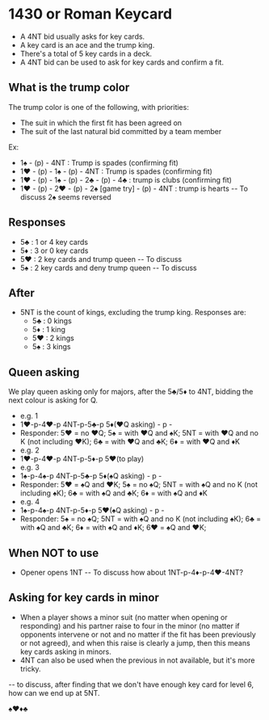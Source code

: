 # 1430 or Roman Keycard

- A 4NT bid usually asks for key cards. 
- A key card is an ace and the trump king. 
- There's a total of 5 key cards in a deck.
- A 4NT bid can be used to ask for key cards and confirm a fit.

## What is the trump color

The trump color is one of the following, with priorities:
- The suit in which the first fit has been agreed on
- The suit of the last natural bid committed by a team member

Ex:
- 1♠ - (p) - 4NT : Trump is spades (confirming fit)
- 1♥ - (p) - 1♠ - (p) - 4NT : Trump is spades (confirming fit)
- 1♥ - (p) - 1♠ - (p) - 2♣ - (p) - 4♣ : trump is clubs (confirming fit)
- 1♥ - (p) - 2♥ - (p) - 2♠ [game try] - (p) - 4NT : trump is hearts   -- To discuss 2♠ seems reversed

## Responses

- 5♣ : 1 or 4 key cards
- 5♦ : 3 or 0 key cards
- 5♥ : 2 key cards and trump queen    -- To discuss
- 5♠ : 2 key cards and deny trump queen   -- To discuss

## After

  - 5NT is the count of kings, excluding the trump king. Responses are:
    - 5♣ : 0 kings
    - 5♦ : 1 king
    - 5♥ : 2 kings
    - 5♠ : 3 kings

## Queen asking
We play queen asking only for majors, after the 5♣/5♦ to 4NT, bidding the next colour is asking for Q.
- e.g. 1
- 1♥-p-4♥-p 4NT-p-5♣-p 5♦(♥Q asking) - p - 
- Responder: 5♥ = no ♥Q; 5♠ = with ♥Q and ♠K; 5NT = with ♥Q and no K (not including ♥K); 6♣ = with ♥Q and ♣K; 6♦ = with ♥Q and ♦K
- e.g. 2
- 1♥-p-4♥-p 4NT-p-5♦-p 5♥(to play) 
- e.g. 3
- 1♠-p-4♠-p 4NT-p-5♣-p 5♦(♠Q asking) - p - 
- Responder: 5♥ = ♠Q and ♥K; 5♠ = no ♠Q; 5NT = with ♠Q and no K (not including ♠K); 6♣ = with ♠Q and ♣K; 6♦ = with ♠Q and ♦K
- e.g. 4
- 1♠-p-4♠-p 4NT-p-5♦-p 5♥(♠Q asking) - p - 
- Responder: 5♠ = no ♠Q; 5NT = with ♠Q and no K (not including ♠K); 6♣ = with ♠Q and ♣K; 6♦ = with ♠Q and ♦K; 6♥ = ♠Q and ♥K; 

## When NOT to use
- Opener opens 1NT  -- To discuss how about 1NT-p-4♦-p-4♥-4NT?

## Asking for key cards in minor

- When a player shows a minor suit (no matter when opening or responding) and his partner raise to four in the minor (no matter if opponents intervene or not and no matter if the fit has been previously or not agreed), and when this raise is clearly a jump, then this means key cards asking in minors.
- 4NT can also be used when the previous in not available, but it's more tricky.

-- to discuss, after finding that we don't have enough key card for level 6, how can we end up at 5NT. 


♠♥♦♣
